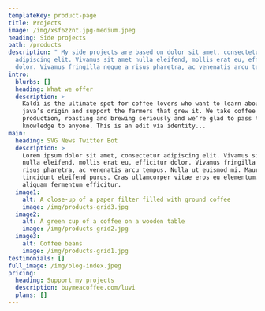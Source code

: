 ```yaml
---
templateKey: product-page
title: Projects
image: /img/xsf6zznt.jpg-medium.jpeg
heading: Side projects
path: /products
description: " My side projects are based on dolor sit amet, consectetur
  adipiscing elit. Vivamus sit amet nulla eleifend, mollis erat eu, efficitur
  dolor. Vivamus fringilla neque a risus pharetra, ac venenatis arcu tempus."
intro:
  blurbs: []
  heading: What we offer
  description: >
    Kaldi is the ultimate spot for coffee lovers who want to learn about their
    java’s origin and support the farmers that grew it. We take coffee
    production, roasting and brewing seriously and we’re glad to pass that
    knowledge to anyone. This is an edit via identity...
main:
  heading: SVG News Twitter Bot
  description: >
    Lorem ipsum dolor sit amet, consectetur adipiscing elit. Vivamus sit amet
    nulla eleifend, mollis erat eu, efficitur dolor. Vivamus fringilla neque a
    risus pharetra, ac venenatis arcu tempus. Nulla ut euismod mi. Mauris
    tincidunt eleifend purus. Cras ullamcorper vitae eros eu elementum. Fusce
    aliquam fermentum efficitur. 
  image1:
    alt: A close-up of a paper filter filled with ground coffee
    image: /img/products-grid3.jpg
  image2:
    alt: A green cup of a coffee on a wooden table
    image: /img/products-grid2.jpg
  image3:
    alt: Coffee beans
    image: /img/products-grid1.jpg
testimonials: []
full_image: /img/blog-index.jpeg
pricing:
  heading: Support my projects
  description: buymeacoffee.com/luvi
  plans: []
---
```

